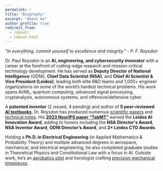 ```yaml
---
permalink: /
title: "Biography"
excerpt: "About me"
author_profile: true
redirect_from: 
  - /about/
  - /about.html
---
```


*"In everything, commit yourself to excellence and integrity." - P. F. Roysdon*

Dr. Paul Roysdon is an **AI, engineering, and cybersecurity innovator** with a career at the forefront of cutting-edge research and mission-critical technology development. He has served as **Deputy Director of National Intelligence** (ODNI), **Chief Data Scientist (NSA)**, and **Chief AI Scientist & Vice President (Leidos)**, leading both elite R&D teams and 1,000+ engineer organizations on some of the world’s hardest technical problems. His work spans AI/ML, quantum computing, advanced signal processing, cryptanalysis, autonomous systems, and offensive/defensive cyber.

A **patented inventor** (2 issued, 4 pending) and author of **5 peer-reviewed** [**AI textbooks**](http://www.roysdonfibonaccipress.com/), Dr. Roysdon has produced numerous [scientific papers](https://github.com/pfroysdon/publications/tree/main/Papers) and [technical notes](https://github.com/pfroysdon/publications/tree/main/Tech_Notes). His [**2023 NeurIPS paper “TabMT”**](https://github.com/pfroysdon/publications/blob/main/Papers/NeurIPS_2023_TabMT.pdf) earned the **Leidos AI Innovation Award**, adding to honors including the **NSA Director's Award**, **NSA Inventor Award**, **ODNI Director’s Award**, and **2× Leidos CTO Awards**.

Holding a **Ph.D. in Electrical Engineering** (in Applied Mathematics & Probability Theory) and multiple advanced degrees in aerospace, mechanical, and electrical engineering, he also completed graduate studies in Theoretical Physics and Constitutional Law with a focus in AI. Outside work, he’s an [aerobatics pilot](https://youtu.be/AFlVtWswTNU) and horologist crafting [precision mechanical timepieces](https://www.roysdonwatchco.com/).